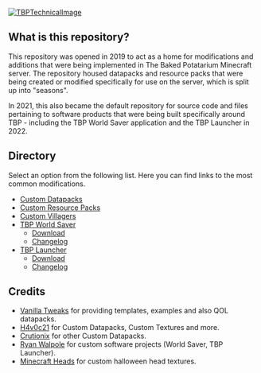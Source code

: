 <a href="https://github.com/RWELabs/Minecraft/">![TBPTechnicalImage](https://user-images.githubusercontent.com/69621127/200734923-c9b72659-6cd2-4abe-be6c-29837767ec0e.jpg)</a>

## What is this repository?
This repository was opened in 2019 to act as a home for modifications and additions that were being implemented in The Baked Potatarium Minecraft server. The repository housed datapacks and resource packs that were being created or modified specifically for use on the server, which is split up into "seasons".

In 2021, this also became the default repository for source code and files pertaining to software products that were being built specifically around TBP - including the TBP World Saver application and the TBP Launcher in 2022.

## Directory
Select an option from the following list. Here you can find links to the most common modifications.
 - [Custom Datapacks](https://github.com/RWELabs/Minecraft/tree/master/Modifications/Datapacks)
 - [Custom Resource Packs](https://github.com/RWELabs/Minecraft/tree/master/Modifications/Resource%20Packs)
 - [Custom Villagers](https://github.com/RWELabs/Minecraft/tree/master/Modifications/Villagers)
 - [TBP World Saver](https://github.com/RWELabs/Minecraft/tree/master/Software/Source%20Code/World-Saver)
    - [Download](https://www.ryanwalpole.com/h/tbpsaver/latest.exe)
    - [Changelog](https://github.com/RWELabs/Minecraft/blob/master/Software/Source%20Code/World-Saver/Changelog.MD)
 - [TBP Launcher](https://github.com/RWELabs/Minecraft/tree/master/Software/Source%20Code/TBP%20Launcher/TBP%20Dashboard)
    - [Download](https://rwe.app/tbp/launcher)
    - [Changelog](https://github.com/RWELabs/Minecraft/blob/master/Software/Source%20Code/TBP%20Launcher/Changelog.MD)

## Credits 
 - [Vanilla Tweaks](https://www.vanillatweaks.net) for providing templates, examples and also QOL datapacks.
 - [H4v0c21](https://www.github.com/h4v0c21) for Custom Datapacks, Custom Textures and more.
 - [Crutionix](https://www.github.com/crutionix) for other Custom Datapacks.
 - [Ryan Walpole](https://www.github.com/RyanWalpole) for custom software projects (World Saver, TBP Launcher).
 - [Minecraft Heads](http://www.minecraft-heads.com) for custom halloween head textures.
